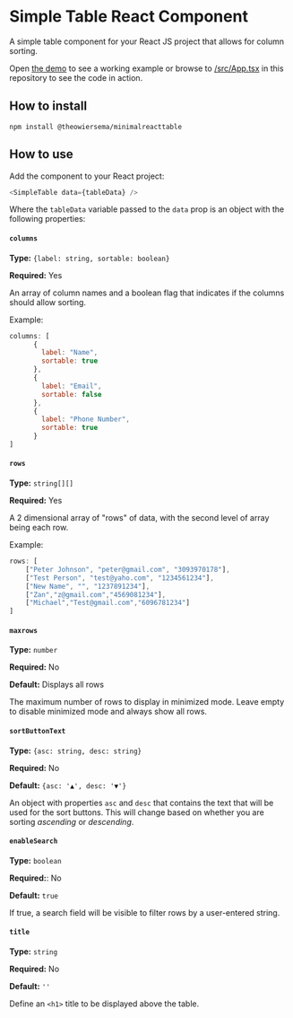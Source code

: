 # Simple Table React Component

A simple table component for your React JS project that allows for column sorting. 

Open [the demo](https://minimal-react-table.herokuapp.com/) to see a working example or browse to [/src/App.tsx](https://github.com/theowiersema/SimpleTable/blob/main/src/App.tsx) in this repository to see the code in action.

## How to install


```
npm install @theowiersema/minimalreacttable
```

## How to use

Add the component to your React project: 

```javascript
<SimpleTable data={tableData} />
```

Where the `tableData` variable passed to the `data` prop is an object with the following properties:

#### `columns`

**Type:** `{label: string, sortable: boolean}`

**Required:** Yes

An array of column names and a boolean flag that indicates if the columns should allow sorting. 

Example: 

```javascript
columns: [
      {
        label: "Name",
        sortable: true
      },
      {
        label: "Email",
        sortable: false
      },
      {
        label: "Phone Number",
        sortable: true
      }
]
```

#### `rows`

**Type:** `string[][]`

**Required:** Yes

A 2 dimensional array of "rows" of data, with the second level of array being each row. 

Example: 

```javascript
rows: [
	["Peter Johnson", "peter@gmail.com", "3093970178"],
	["Test Person", "test@yaho.com", "1234561234"],
	["New Name", "", "1237891234"],
	["Zan","z@gmail.com","4569081234"],
	["Michael","Test@gmail.com","6096781234"]
]
```

#### `maxrows`

**Type:** `number`

**Required:** No

**Default:** Displays all rows

The maximum number of rows to display in minimized mode. Leave empty to disable minimized mode and always show all rows. 

#### `sortButtonText`

**Type:** `{asc: string, desc: string}`

**Required:** No

**Default:** `{asc: '▲', desc: '▼'}`

An object with properties `asc` and `desc` that contains the text that will be used for the sort buttons. This will change based on whether you are sorting *ascending* or *descending*. 

#### `enableSearch`

**Type:** `boolean`

**Required:**: No

**Default:** `true`

If true, a search field will be visible to filter rows by a user-entered string. 

#### `title`

**Type:** `string`

**Required:** No


**Default:** `''`

Define an `<h1>` title to be displayed above the table.